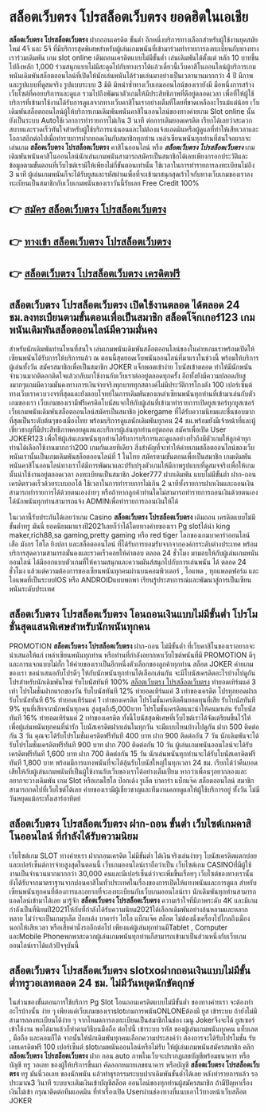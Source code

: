 # สล็อตเว็บตรง โปรสล็อตเว็บตรง  ยอดฮิตในเอเชีย 

**สล็อตเว็บตรง โปรสล็อตเว็บตรง** ฝากถอนเครดิต ขั้นต่ำ  อีกหนึ่งบริการทางเลือกสำหรับผู้ใช้งานยุคสมัยใหม่ 4จี และ 5จี ที่มีบริการสุดพิเศษสำหรับผู้เล่นเกมพนันที่เข้ามาร่วมทำรายการลงทะเบียนกับทางทางเราร่วมเดิมพัน เกม slot online เติมถอนเครดิตแบบไม่มีขั้นต่ำ เล่นเดิมพันได้ตั้งแต่ หลัก 10 บาทขึ้นไปถึงหลัก 1,000 ร่วมสนุกแบบไม่มีสะดุดไปกับทางเราได้แล้วเดี๋ยวนี้เว็บคาสิโนออนไลน์ผู้บริการเกมพนันเดิมพันสล็อตออนไลน์ที่เปิดให้นักเล่นพนันได้ร่วมเล่นมาอย่างเป็นเวลานานมากกว่า 4 ปี มีภาพและรูปแบบที่ดูสมจริง รูปแบบระบบ 3 มิติ
มิหนำซ้ำทางเว็บเกมออนไลน์ของเรายังมี มือหนึ่งการสร้างเว็บไซต์ที่คอยบริการและดูแล  รวมไปถึงพัฒนาตัวเกมให้มีประสิทธิภาพที่ดีอยู่ตลอดเวลา เพื่อที่ให้ผู้ใช้บริการที่เข้ามาใช้งานได้รับการดูแลจากทางเว็บคาสิโนเราอย่างเต็มที่โดยที่ขาดเหลืออะไรแม้แต่น้อย เว็บเดิมพันสล็อตออนไลน์ผู้ให้บริการเกมเดิมพันพนันคาสิโนออนไลน์ของทางค่ายเกม Slot online นั้นยังเป็นระบบ Autoใช้เวลาการทำรายการไม่เกิน 3 นาที ต่อการเติมยอดเครดิต เรียกได้เลยว่าสะดวกสบายและรวดเร็วทันใจสำหรับผู้ใช้บริการแน่นอนและไม่ต้องแจ้งแอดมินหรือผู้ดูแลที่ทำให้เสียเวลาและโอกาสอีกต่อไปเมื่อทำรายการฝากยอดเงินกับสมาชิกทุกท่าน
เหล่าเซียนพนันทุกท่านที่สนใจอยากจะเล่นเกม **สล็อตเว็บตรง โปรสล็อตเว็บตรง** คาสิโนออนไลน์ หรือ ***สล็อตเว็บตรง โปรสล็อตเว็บตรง*** เกมเดิมพันพนันคาสิโนออนไลน์นักเล่นเกมพนันสามารถสมัครเป็นสมาชิกได้เลยเพียงกรอกประวัติและข้อมูลตามขั้นตอนที่เว็บไซต์เรามีให้เพียงไม่กี่ขั้นตอนเท่านั้น ใช้เวลาในการทำรายการลงทะเบียนไม่ถึง 3 นาที ผู้เล่นเกมพนันก็จะได้รับยูสและรหัสผ่านเพื่อที่จะเข้ามาสนุกสุดเร้าใจกับทางเว็บเกมของเราลงทะเบียนเป็นสมาชิกกับเว็บเกมพนันของเราวันนี้รับเลย Free Credit 100%

## 👉 [สมัคร สล็อตเว็บตรง โปรสล็อตเว็บตรง](https://archa888.com/)
## 👉 [ทางเข้า สล็อตเว็บตรง โปรสล็อตเว็บตรง](https://archa888.com/)
## 👉 [สล็อตเว็บตรง โปรสล็อตเว็บตรง เครดิตฟรี](https://archa888.com/)

## สล็อตเว็บตรง โปรสล็อตเว็บตรง เปิดใช้งานตลอด ได้ตลอด 24 ชม.ลงทะเบียนตามขั้นตอนเพื่อเป็นสมาชิก สล็อตโจ๊กเกอร์123 เกมพนันเดิมพันสล็อตออนไลน์มีความมั่นคง

สำหรับนักเดิมพันท่านไหนที่สนใจ เล่นเกมพนันเดิมพันสล็อตออนไลน์ของในค่ายเกมเราพร้อมเปิดให้เซียนพนันได้รับการให้บริการแล้ว ณ ตอนนี้สุดยอดเว็บพนันออนไลน์ที่มาแรงในช่วงนี้ พร้อมให้บริการผู้เล่นทั้งวัน สมัครสมาชิกเพื่อเป็นสมาชิก JOKER แจ็กพอตเข้าง่าย โบนัสเข้าตลอด ทำให้มีนักพนันจำนวนมากติดอกติดใจแล้วกลับมาใช้งานกับเว็บเราต่ออยู่ตลอดทุกครั้ง อีกทั้งยังมีความปลอดภัยสูงมากๆแถมมีความมั่นคงทางการเงินจ่ายจริงทุกบาททุกสตางค์ไม่มีประวัติการโกงตัง 100 เปอร์เซ็นต์ ทางเว็บเราควบวงจรที่สุดและยังตอบโจทย์ในการเดิมพันของเหล่าเซียนพนันทุกท่านที่เข้ามาเล่นกับตัวเกมของเรา
เว็บเกมของเรามีฟรีเครดิตโบนัสแจกให้กับผู้เล่นที่เข้ามาทำรายการเปิดยูสเซอร์ทุกยูสเซอร์ เว็บเกมพนันเดิมพันสล็อตออนไลน์สมัครเป็นสมาชิก jokergame ที่ได้รับความนิยมและชื่นชอบมากที่สุดเป็นระดับต้นๆของเมืองไทย พร้อมบริการดูแลนักเดิมพันทุกคน 24 ชม.พร้อมยังมีเจ้าหน้าที่และผู้เชี่ยวชาญที่มีประสิทธิภาพคอยดูแลและบริการผู้เล่นทุกท่านอยู่ตลอด สมัครเพื่อเปิด User JOKER123 เพื่อให้ผู้เล่นเกมพนันทุกท่านได้รับการบริการและดูแลอย่างทั่วถึงมีตัวเกมให้ลูกค้าทุกท่านได้เลือกใช้งานมากกว่า200 เกมกันเลยทีเดียว
สิ่งสำคัญที่จะทำให้ค่ายเกมสล็อตออนไลน์ของเว็บพนันเรานั้นเป็นเกมเดิมพันสล็อตออนไลน์ที่ 1 ในไทย สมัครตามขั้นตอนเพื่อเป็นสมาชิก  เกมเดิมพันพนันคาสิโนออนไลน์ทางเราได้มีการพัฒนาและปรับปรุงตัวเกมให้มีภาพรูปแบบที่ดูสมจจริงเพื่อให้เกมนั้นน่าใช้งานอยู่ตลอดเวลา ลงทะเบียนเป็นสมาชิก Joker777 ฝากเดิมพัน แบบไม่มีขั้นต่ำ ฝาก-ถอน เครดิตรวดเร็วด้วยระบบออโต้ ใช้เวลาในการทำรายการไม่เกิน 2 นาทีทั้งรายการฝากเงินและถอนเงินสามารถทำรายการได้ด้วยตนเองง่ายๆ หรือถ้าหากลูกค้าท่านใดไม่สามารถทำรายการถอนเงินด้วยตนเองได้นักพนันทุกท่านสามารถแจ้ง ADMINเพื่อทำรายการถอนเงินให้ได้

ในเวลานี้รับประกันได้เลยว่าเกม Casino **สล็อตเว็บตรง โปรสล็อตเว็บตรง** เติมถอน เครดิตแบบไม่มีขั้นต่ำทรู มันนี่ ยอดนิยมมาแรงปี2021เลยก็ว่าได้โดยทางค่ายของเรา Pg slotได้นำ  king maker,rich88,sa gaming,pretty gaming หรือ red tiger โลกของเกมบาคาร่าออนไลน์ เสือ มังกร ไฮโล ยิงปลา และสล็อตออนไลน์ ที่ได้รับการยอมรับจากจากองค์กรระดับต่างประเทศ พร้อมบริการสุดความสามารถมั่นคงและรวดเร็วคอยให้คำตอบ ตลอด 24 ชั่วโมง มามอบให้กับผู้เล่นเกมพนันออนไลน์ ได้มีออกแบบตัวเกมที่ให้ความสนุกและความมันส์สนุกไปกับการเล่นพนัน ได้ ตลอด 24 ชั่วโมง แล้วแต่ความต้องการของเซียนพนันทุกคนผ่านบนคอมพิวเตอร์ , ไอแพด , ทุกแพลตฟอร์ม และไอแพดที่เป็นระบบIOS หรือ ANDROIDแบบพกพา เรียนรู้ประสบการณ์และพัฒนาสู่การเป็นเซียนพนันระดับประเทศ

## สล็อตเว็บตรง โปรสล็อตเว็บตรง โอนถอนเงินแบบไม่มีขั้นต่ำ โปรโมชั่นสุดแสนพิเศษสำหรับนักพนันทุกคน

 PROMOTION  **สล็อตเว็บตรง โปรสล็อตเว็บตรง** ฝาก-ถอน ไม่มีขั้นต่ำ ที่เว็บคาสิโนของเราอยากจะนำเสนอให้แก่  เหล่าเซียนพนันทุกท่าน หรือท่านที่กำลังอยากหาเว็บไซต์พนันที่มี  PROMOTION ดีๆ และการแจกแบบไม่กั๊ก ให้ค่ายของเราเป็นอีกหนึ่งตัวเลือกของลูกค้าทุกท่าน สล็อต JOKER ค่ายเกมของเรา ขอนำเสนอกับโปรดีๆ ให้กับนักพนันทุกท่านได้เลือกเล่นกัน จะมีโบนัสเครดิตอะไรบ้างไปดูกัน
โปรสำหรับนักเดิมพันใหม่ รับโบนัสทันที 100% [สล็อตเว็บตรง โปรสล็อตเว็บตรง](https://archa888.com/) ทำยอดเทิร์นแค่ 3 เท่า
โปรโมชั่นฝากแรกของวัน รับโบนัสทันที 12% ทำยอดเทิร์นแค่ 3 เท่าของเครดิต
โปรทุกยอดฝาก รับโบนัสทันที 6% ทำยอดเทิร์นแค่ 1 เท่าของเครดิต
โปรโมชั่นเครดิตคืนยอดทุนที่เสีย รับโบนัสทันที 9% ทุนที่เสียจากนักพนันทุกคน สูงสุดถึง5,000บาท
โปรโมชั่นเครดิตแนะนำให้คนมาเล่น รับโบนัสทันที 16% ทำยอดเทิร์นแค่ 2 เท่าของเครดิต
ทั้งนี้โบนัสสุดพิเศษที่เว็บไซต์เราได้จัดเตรียมขึ้นไว้ให้เพื่อผู้เล่นพนันทุกคนที่น่ารัก โบนัสเครดิตฝากเล่นในทุกวัน จะมีแบบไหนบ้างไปดูกัน
ฝาก 500 ติดต่อกัน 3 วัน คุณจะได้รับโปรโมชั่นเครดิตฟรีทันที 400 บาท
ฝาก 900 ติดต่อกัน 7 วัน นักเดิมพันจะได้รับโปรโมชั่นเครดิตฟรีทันที 900 บาท
ฝาก 700 ติดต่อกัน 10 วัน ผู้เล่นเกมพนันออนไลน์จะได้รับเครดิตฟรีทันที 1,600 บาท
ฝาก 700 ติดต่อกัน 15 วัน นักเล่นพนันทุกท่านจะได้รับโบนัสเครดิตฟรีทันที 1,800 บาท
พร้อมมีการแทงพนันที่จะได้ลุ้นรับโบนัสใหญ่ในทุกเวลา 24 ชม. เรียกได้ว่าคืนยอดเสียให้กับผู้เล่นเกมพนันที่เป็นผู้ใช้งานกับเว็บของเราได้อย่างเต็มเปี่ยม หากว่าเพื่อนๆอยากลองและอยากจะวางเดิมพัน เกม Slot หรือเกมไฮโล ป๊อกเด้ง รูเล็ต บาคาร่า แบ็กแจ๊ค สล็อตออนไลน์ สมาชิกสามารถกดไปที่เว็บไซต์ได้เลย ค่ายของเรามีผู้เชี่ยวชาญและทีมงานคอยดูแลให้ผู้ใช้บริการอยู่ ทั้งวัน ไม่มีวันหยุดแม้กระทั่งเสาร์อาทิตย์

## สล็อตเว็บตรง โปรสล็อตเว็บตรง ฝาก-ถอน ขั้นต่ำ  เว็บไซต์เกมคาสิโนออนไลน์ ที่กำลังได้รับความนิยม

เว็บไซต์เกม SLOT ทางค่ายเรา ฝากถอนเครดิต ไม่มีขั้นต่ำ ได้เงินจริงเล่นง่ายๆ โบนัสเครดิตแตกบ่อยและเปอร์เซ็นต์การจ่ายสูงสุดในตอนนี้ เว็บเกมออนไลน์เราถือว่าเป็น เว็บไซต์เกม CASINOที่มีผู้ใช้งานเป็นจำนวนมากมากกว่า 30,000 คนและมีเปอร์เซ็นต์ว่าจะเพิ่มขึ้นเรื่อยๆ เว็บไซต์ของทางเรานั้นยังได้รับจากมาตราฐานจากบ่อนคาสิโนทั่วประเทศในเรื่องของการเปิดให้แทงพนันและการดูแล สำหรับเซียนพนันทุกคนที่ต้องการและอยากที่จะลงทะเบียนกับเว็บเกมออนไลน์เรา นักเดิมพันทุกท่านสามารถแอดไลน์เข้ามาได้เลย
	มารู้จัก **สล็อตเว็บตรง โปรสล็อตเว็บตรง** ความเร้าใจที่มีภาพระดับ 4K และมีเกมกำลังเป็นที่นิยมปี2021ให้กับที่กำลังได้รับความนิยม2021ได้เลือกเดิมพันอย่างล้นหลามและหลากหลาย  ไม่ว่าจะเป็นเกมรูเล็ต  ป๊อกเด้ง บาคาร่า ไฮโล แบ็กแจ๊ค สล็อต ไม่ต้องนั่งเครื่องไปไกลถึงเมืองนอกให้เสียเวลา หรือเสียค่านั่งรถอีกต่อไป เพียงแค่ผู้เล่นทุกท่านมีTablet , Computer และMobile Phoneพกพาสะดวกผู้เล่นเกมพนันทุกท่านก็สามารถเข้ามาเป็นส่วนหนึ่งกับเว็บเกมออนไลน์เราได้แล้วปัจจุบันนี้

## สล็อตเว็บตรง โปรสล็อตเว็บตรง slotxoฝากถอนเงินแบบไม่มีขั้นต่ำทรูวอเลทตลอด 24 ชม. ไม่มีวันหยุดนักขัตฤกษ์

ในส่วนของขั้นตอนการใช้บริการ Pg Slot โอนถอนเครดิตแบบไม่มีขั้นต่ำ ของทางค่ายเรา จะต้องทำอะไรบ้างนั้น ง่าย ๆ เพียงแค่เว็บเกมของเราslotเกมการพนันONLONEต้องมี ยูส เข้าระบบ ถ้ายังไม่มีสามารถลงทะเบียนได้ง่าย ๆ จากโหมดการลงทะเบียนเป็นสมาชิกในช่อง เมนู Jokerจึงจะได้ ยูสเซอร์ เข้าใช้งาน พอได้มาแล้วก็ทำตามวิธีบนมือถือ ต่อไปนี้
เข้าระบบ รหัส  ของผู้เล่นเกมพนันทุกคน แท็บเลต , มือถือ และคอมก็ได้
จากนั้นให้นักเดิมพันทุกคนเลือกความประสงค์ว่า ต้องการจะได้รับโปรโมชั่น รับเลยเครดิตฟรี 100 เปอร์เซ็นต์ slotเกมพนันออนไลน์หรือไม่รับ
ให้ผู้เล่นเกมพนันสมัครสมาชิก คลิก **สล็อตเว็บตรง โปรสล็อตเว็บตรง** ฝาก ถอน auto ภาพในเว็บจะปรากฏเลขบัญชีพร้อมธนาคาร หรือบัญชี ทรู วอเลท ของผู้ให้บริการขึ้นมา
คัดลอกหมายเลขธนาคาร หรือบัญชี **สล็อตเว็บตรง โปรสล็อตเว็บตรง** ทรู มันนี่วอเลท ของนักพนัน แล้วทำธุรกรรมระบบฝากเดิมพันขั้นต่ำได้เลย
หลังทำรายการแล้ว รอประมาณ3 วินาที ระบบจะเติมเงินเข้าบัญชีสล็อต ออนไลน์ของทุกท่านผู้สมัครสมาชิก
ถ้ามีปัญหาเรื่องเงินไม่เข้า กรุณาติดต่อทีมแอดมิน ที่ทำเรื่องเปิด Userผ่านช่องทางที่แนบเอาไว้ทางหน้าเว็บสล็อต JOKER


